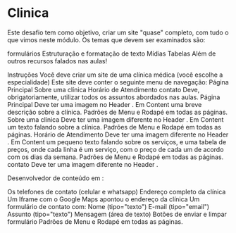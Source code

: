 # Clinica
Este desafio tem como objetivo, criar um site "quase" completo, com tudo o que vimos neste módulo. Os temas que devem ser examinados são:

formulários
Estruturação e formatação de texto
Mídias
Tabelas
Além de outros recursos falados nas aulas!

Instruções
Você deve criar um site de uma clínica médica (você escolhe a especialidade)
Este site deve conter o seguinte menu de navegação:
Página Principal
Sobre uma clínica
Horário de Atendimento
contato
Deve, obrigatoriamente, utilizar todos os assuntos abordados nas aulas.
Página Principal
Deve ter uma imagem no Header .
Em Content uma breve descrição sobre a clínica.
Padrões de Menu e Rodapé em todas as páginas.
Sobre uma clínica
Deve ter uma imagem diferente no Header .
Em Content um texto falando sobre a clínica.
Padrões de Menu e Rodapé em todas as páginas.
Horário de Atendimento
Deve ter uma imagem diferente no Header .
Em Content um pequeno texto falando sobre os serviços, e uma tabela de preços, onde cada linha é um serviço, com o preço de cada um de acordo com os dias da semana.
Padrões de Menu e Rodapé em todas as páginas.
contato
Deve ter uma imagem diferente no Header .

Desenvolvedor de conteúdo em :

Os telefones de contato (celular e whatsapp)
Endereço completo da clínica
Um Iframe com o Google Maps apontou o endereço da clínica
Um formulário de contato com:
Nome (tipo="texto")
E-mail (tipo="email")
Assunto (tipo="texto")
Mensagem (área de texto)
Botões de enviar e limpar formulário
Padrões de Menu e Rodapé em todas as páginas.

